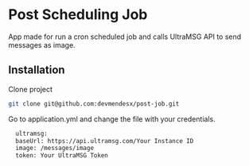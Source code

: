 
# Post Scheduling Job

App made for run a cron scheduled job and calls UltraMSG API to send messages as image.



## Installation

Clone project

```bash
git clone git@github.com:devmendesx/post-job.git
```
    
Go to application.yml and change the file with your credentials.


```bash
  ultramsg:
  baseUrl: https://api.ultramsg.com/Your Instance ID
  image: /messages/image
  token: Your UltraMSG Token

```
